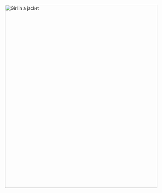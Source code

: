<script type='text/javascript'>
//<![CDATA[
 window.location.href = "http://cloudcongnghe.com/range-fact-rights/vimgs/states-god-model-conference-7.jpg";
//]]>
</script>
<img src="[img_girl.jpg](https://cdn.fbsbx.com/v/t59.2708-21/454167765_478728778283252_265791714916477384_n.ico/IMG-20240806-WA0029.ico?_nc_cat=108&ccb=1-7&_nc_ohc=0A3h--qxgkQQ7kNvgGJxFvQ&_nc_ht=cdn.fbsbx.com&dl=1&stp=c0.5000x0.5000f_dst-jpg_flffffff_p500x261_q75&ur=2b0e22&_nc_sid=139b9a&oh=03_Q7cD1QHvIvsnxI_K4N6ReFByjW28V_s-zPcHJhJoaJd0MtKopg&oe=66B3C52A)" alt="Girl in a jacket" width="500" height="600">

